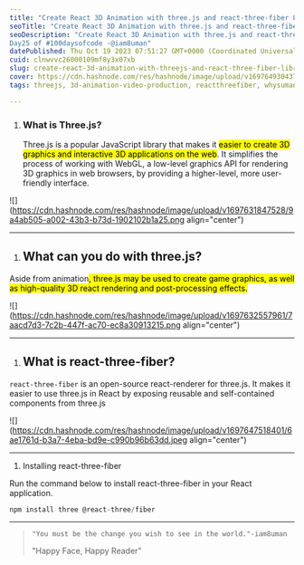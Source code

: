 ```yaml
---
title: "Create React 3D Animation with three.js and react-three-fiber Library"
seoTitle: "Create React 3D Animation with three.js and react-three-fiber Library"
seoDescription: "Create React 3D Animation with three.js and react-three-fiber Library
Day25 of #100daysofcode -@iam8uman"
datePublished: Thu Oct 19 2023 07:51:27 GMT+0000 (Coordinated Universal Time)
cuid: clnwvvc26000109mf8y3x07xb
slug: create-react-3d-animation-with-threejs-and-react-three-fiber-library
cover: https://cdn.hashnode.com/res/hashnode/image/upload/v1697649304375/79c87b63-af5b-475f-98e1-142a5f97781b.png
tags: threejs, 3d-animation-video-production, reactthreefiber, whysumancode, 3js

---
```


1. ### What is Three.js?
    
    Three.js is a popular JavaScript library that makes it <mark>easier to create 3D graphics and interactive 3D applications on the web</mark>. It simplifies the process of working with WebGL, a low-level graphics API for rendering 3D graphics in web browsers, by providing a higher-level, more user-friendly interface.
    

![](https://cdn.hashnode.com/res/hashnode/image/upload/v1697631847528/9a4ab505-a002-43b3-b73d-1902102b1a25.png align="center")

---

1. ## What can you do with three.js?
    

Aside from animation<mark>, three.js may be used to create game graphics, as well as high-quality 3D react rendering and post-processing effects.</mark>

![](https://cdn.hashnode.com/res/hashnode/image/upload/v1697632557961/7aacd7d3-7c2b-447f-ac70-ec8a30913215.png align="center")

---

1. ## What is react-three-fiber?
    

`react-three-fiber` is an open-source react-renderer for three.js. It makes it easier to use three.js in React by exposing reusable and self-contained components from three.js

![](https://cdn.hashnode.com/res/hashnode/image/upload/v1697647518401/6ae1761d-b3a7-4eba-bd9e-c990b96b63dd.jpeg align="center")

---

1. Installing react-three-fiber
    

Run the command below to install react-three-fiber in your React application.

```javascript
npm install three @react-three/fiber
```

---

> `"You must be the change you wish to see in the world."-iam8uman`
> 
> "Happy Face, Happy Reader"
